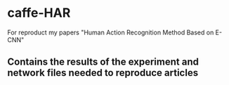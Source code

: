 # caffe-HAR
For reproduct my papers "Human Action Recognition Method Based on E-CNN"
## Contains the results of the experiment and network files needed to reproduce articles
